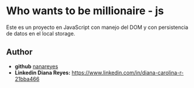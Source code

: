 
# Who wants to be millionaire - js #

Este es un proyecto en JavaScript con manejo del DOM y con persistencia de datos en el local storage.




## Author

* **github** [nanareyes](https://github.com/nanareyes)
* **Linkedin Diana Reyes:** https://www.linkedin.com/in/diana-carolina-r-21bba466
